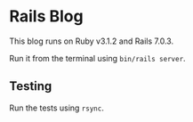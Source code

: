 # Rails Blog

This blog runs on Ruby v3.1.2 and Rails 7.0.3.

Run it from the terminal using `bin/rails server`.

## Testing

Run the tests using `rsync`.
